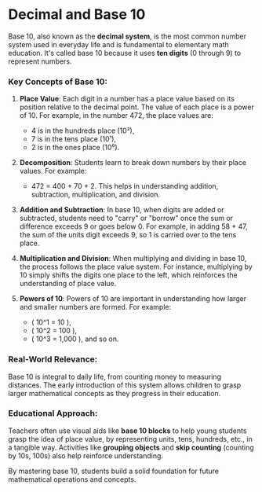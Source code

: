 # Decimal and Base 10

Base 10, also known as the **decimal system**, is the most common number system used in everyday life and is fundamental to elementary math education. It's called base 10 because it uses **ten digits** (0 through 9) to represent numbers.

### Key Concepts of Base 10:

1. **Place Value**:
   Each digit in a number has a place value based on its position relative to the decimal point. The value of each place is a power of 10. For example, in the number 472, the place values are:
      - 4 is in the hundreds place (10²),
      - 7 is in the tens place (10¹),
      - 2 is in the ones place (10⁰).

2. **Decomposition**:
   Students learn to break down numbers by their place values. For example:
      - 472 = 400 + 70 + 2.
   This helps in understanding addition, subtraction, multiplication, and division.

3. **Addition and Subtraction**:
   In base 10, when digits are added or subtracted, students need to "carry" or "borrow" once the sum or difference exceeds 9 or goes below 0. For example, in adding 58 + 47, the sum of the units digit exceeds 9, so 1 is carried over to the tens place.

4. **Multiplication and Division**:
   When multiplying and dividing in base 10, the process follows the place value system. For instance, multiplying by 10 simply shifts the digits one place to the left, which reinforces the understanding of place value.

5. **Powers of 10**:
   Powers of 10 are important in understanding how larger and smaller numbers are formed. For example:
      - \( 10^1 = 10 \),
      - \( 10^2 = 100 \),
      - \( 10^3 = 1,000 \),
   and so on.

### Real-World Relevance:
Base 10 is integral to daily life, from counting money to measuring distances. The early introduction of this system allows children to grasp larger mathematical concepts as they progress in their education.

### Educational Approach:
Teachers often use visual aids like **base 10 blocks** to help young students grasp the idea of place value, by representing units, tens, hundreds, etc., in a tangible way. Activities like **grouping objects** and **skip counting** (counting by 10s, 100s) also help reinforce understanding.

By mastering base 10, students build a solid foundation for future mathematical operations and concepts.